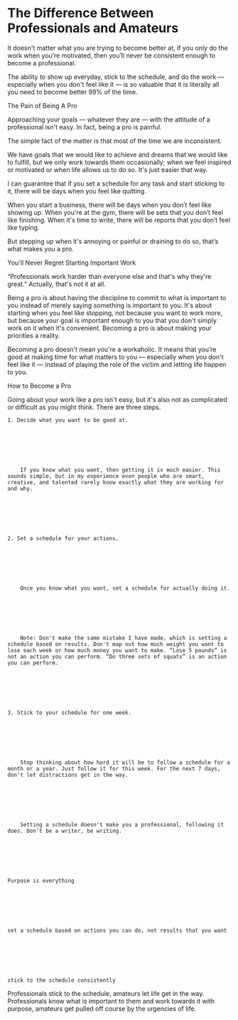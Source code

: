 # The Difference Between Professionals and Amateurs

It doesn't matter what you are trying to become better at, if you only do the work when you’re motivated, then you’ll never be consistent enough to become a professional.

The ability to show up everyday, stick to the schedule, and do the work — especially when you don't feel like it — is so valuable that it is literally all you need to become better 99% of the time.

The Pain of Being A Pro

Approaching your goals — whatever they are — with the attitude of a professional isn't easy. In fact, being a pro is painful.

The simple fact of the matter is that most of the time we are inconsistent.

We have goals that we would like to achieve and dreams that we would like to fulfill, but we only work towards them occasionally; when we feel inspired or motivated or when life allows us to do so. It's just easier that way.

I can guarantee that if you set a schedule for any task and start sticking to it, there will be days when you feel like quitting.

When you start a business, there will be days when you don’t feel like showing up. When you're at the gym, there will be sets that you don’t feel like finishing. When it's time to write, there will be reports that you don’t feel like typing.

But stepping up when it's annoying or painful or draining to do so, that’s what makes you a pro.

You'll Never Regret Starting Important Work

“Professionals work harder than everyone else and that's why they're great.” Actually, that's not it at all.

Being a pro is about having the discipline to commit to what is important to you instead of merely saying something is important to you. It's about starting when you feel like stopping, not because you want to work more, but because your goal is important enough to you that you don't simply work on it when it's convenient. Becoming a pro is about making your priorities a reality.

Becoming a pro doesn't mean you're a workaholic. It means that you’re good at making time for what matters to you — especially when you don't feel like it — instead of playing the role of the victim and letting life happen to you.

How to Become a Pro

Going about your work like a pro isn't easy, but it's also not as complicated or difficult as you might think. There are three steps.







    1. Decide what you want to be good at.







        If you know what you want, then getting it is much easier. This sounds simple, but in my experience even people who are smart, creative, and talented rarely know exactly what they are working for and why.







    2. Set a schedule for your actions.







        Once you know what you want, set a schedule for actually doing it.







        Note: Don't make the same mistake I have made, which is setting a schedule based on results. Don't map out how much weight you want to lose each week or how much money you want to make. “Lose 5 pounds” is not an action you can perform. “Do three sets of squats” is an action you can perform.







    3. Stick to your schedule for one week.







        Stop thinking about how hard it will be to follow a schedule for a month or a year. Just follow it for this week. For the next 7 days, don't let distractions get in the way.







        Setting a schedule doesn't make you a professional, following it does. Don’t be a writer, be writing.







    Purpose is everything







    set a schedule based on actions you can do, not results that you want







    stick to the schedule consistently

Professionals stick to the schedule, amateurs let life get in the way. Professionals know what is important to them and work towards it with purpose, amateurs get pulled off course by the urgencies of life.


